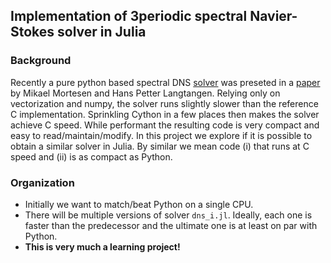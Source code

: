 ## Implementation of 3periodic spectral Navier-Stokes solver in Julia

### Background
Recently a pure python based spectral DNS [solver](https://github.com/spectralDNS/spectralDNS) was preseted in a 
[paper](http://arxiv.org/pdf/1602.03638v1.pdf) by Mikael Mortesen and Hans Petter Langtangen. Relying only on 
vectorization and numpy, the solver runs slightly slower than the reference C implementation. Sprinkling
Cython in a few places then makes the solver achieve C speed. While performant the resulting code is 
very compact and easy to read/maintain/modify. In this project we explore if it is possible to obtain a similar
solver in Julia. By similar we mean code (i) that runs at C speed and (ii) is as compact as Python. 

### Organization
+ Initially we want to match/beat Python on a single CPU.
+ There will be multiple versions of solver `dns_i.jl`. Ideally, each one is faster than the predecessor and the ultimate one is at least on par with Python.
+ __This is very much a learning project!__


